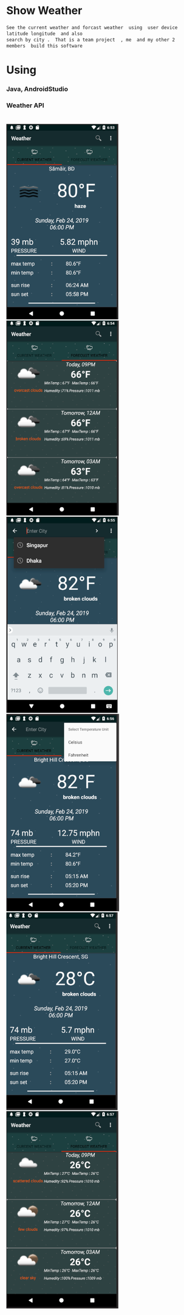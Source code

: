 #  Show  Weather
    See the current weather and forcast weather  using  user device latitude longitude  and also                              
    search by city .  That is a team project  , me  and my other 2  members  build this software
     
 #   Using  
###  Java, AndroidStudio
###  Weather API


#


![](WeatherApp/app/src/main/res/drawable/Capture.PNG)
![](WeatherApp/app/src/main/res/drawable/Capture1.PNG)
![](WeatherApp/app/src/main/res/drawable/Capture2.PNG)
![](WeatherApp/app/src/main/res/drawable/Capture3.PNG)
![](WeatherApp/app/src/main/res/drawable/Capture4.PNG)
![](WeatherApp/app/src/main/res/drawable/Capture5.PNG)
